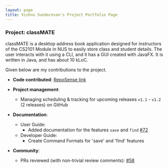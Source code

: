 ```yaml
---
layout: page
title: Vishnu Sundaresan's Project Portfolio Page
---
```


### Project: classMATE

classMATE is a desktop address book application designed for instructors of the CS2101 Module in NUS to easily store class and student details. The user interacts with it using a CLI, and it has a GUI created with JavaFX. It is written in Java, and has about 10 kLoC.

Given below are my contributions to the project.

* **Code contributed**: [RepoSense link]()

* **Project management**:
  * Managing scheduling & tracking for upcoming releases `v1.1` - `v1.2` (2 releases) on GitHub

* **Documentation**:
  * User Guide:
    * Added documentation for the features `save` and `find` [\#72]()
  * Developer Guide:
    * Create Command Formats for 'save' and 'find' features

* **Community**:
  * PRs reviewed (with non-trivial review comments): [\#58]()
